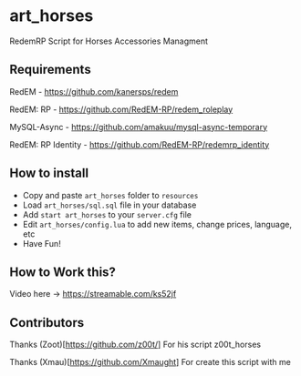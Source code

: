 # art_horses
RedemRP Script for Horses Accessories Managment

## Requirements
RedEM - https://github.com/kanersps/redem

RedEM: RP - https://github.com/RedEM-RP/redem_roleplay

MySQL-Async - https://github.com/amakuu/mysql-async-temporary

RedEM: RP Identity - https://github.com/RedEM-RP/redemrp_identity

## How to install

* Copy and paste ```art_horses``` folder to ```resources```
* Load ```art_horses/sql.sql``` file in your database
* Add ```start art_horses``` to your ```server.cfg``` file
* Edit ```art_horses/config.lua``` to add new items, change prices, language, etc
* Have Fun!

## How to Work this?
Video here -> https://streamable.com/ks52jf

## Contributors
Thanks (Zoot)[https://github.com/z00t/] For his script z00t_horses

Thanks (Xmau)[https://github.com/Xmaught] For create this script with me
